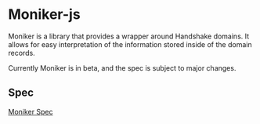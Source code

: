 # Moniker-js

Moniker is a library that provides a wrapper around Handshake domains. It allows for easy interpretation
of the information stored inside of the domain records.

Currently Moniker is in beta, and the spec is subject to major changes.


## Spec

[Moniker Spec](/docs/spec.md)
